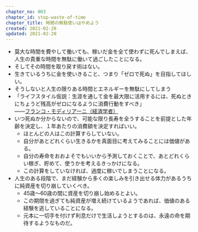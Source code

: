 ```yaml
---
chapter_no: 003
chapter_id: stop-waste-of-time
chapter_title: 時間の無駄使いはやめよう
created: 2021-02-20
updated: 2021-02-20
---
```

- 莫大な時間を費やして働いても、稼いだ金を全て使わずに死んでしまえば、人生の貴重な時間を無駄に働いて過ごしたことになる。
- そしてその時間を取り戻す術はない。
- 生きているうちに金を使いきること、つまり「ゼロで死ぬ」を目指してほしい。
- そうしないと人生の限りある時間とエネルギーを無駄にしてしまう
- 「ライフスタイル仮説：生涯を通して金を最大限に活用するには、死ぬときにちょうど残高がゼロになるように消費行動をすべき」  
  ――[フランコ・モディリアーニ（経済学者）](https://ja.wikipedia.org/wiki/%E3%83%95%E3%83%A9%E3%83%B3%E3%82%B3%E3%83%BB%E3%83%A2%E3%83%87%E3%82%A3%E3%83%AA%E3%82%A2%E3%83%BC%E3%83%8B)
- いつ死ぬか分からないので、可能な限り長寿を全うすることを前提とした年齢を決定し、１年あたりの消費額を決定すればいい。
  - ほとんどの人はこの計算すらしていない。
  - 自分があとどれくらい生きるかを真面目に考えてみることには価値がある。
  - 自分の寿命をおおよそでもいいから予測しておくことで、あとどれくらい稼ぎ、貯めて、使うかを考えるきっかけになる。
  - この計算をしていなければ、過度に稼いでしまうことになる。
- 人生のある段階で、まだ経験から多くの楽しみを引き出せる体力があるうちに純資産を切り崩していくべき。
  - 45歳～60歳の間に資産を切り崩し始めるとよい。
  - この期間を過ぎても純資産が増え続けているようであれば、価値のある経験を逃していることになる。
  - 元本に一切手を付けず利息だけで生活しようとするのは、永遠の命を期待するようなものだ。
